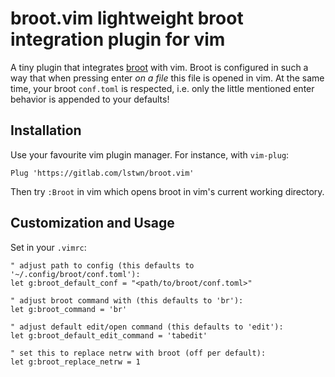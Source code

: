 # broot.vim lightweight broot integration plugin for vim

A tiny plugin that integrates [broot](https://github.com/Canop/broot) with vim.
Broot is configured in such a way that when pressing enter *on a file* this file
is opened in vim.
At the same time, your broot `conf.toml` is respected, i.e. only the little
mentioned enter behavior is appended to your defaults!

## Installation

Use your favourite vim plugin manager. For instance, with `vim-plug`:

```
Plug 'https://gitlab.com/lstwn/broot.vim'
```

Then try `:Broot` in vim which opens broot in vim's current working directory.

## Customization and Usage

Set in your `.vimrc`:

```{vim}
" adjust path to config (this defaults to '~/.config/broot/conf.toml'):
let g:broot_default_conf = "<path/to/broot/conf.toml>"

" adjust broot command with (this defaults to 'br'):
let g:broot_command = 'br'

" adjust default edit/open command (this defaults to 'edit'):
let g:broot_default_edit_command = 'tabedit'

" set this to replace netrw with broot (off per default):
let g:broot_replace_netrw = 1
```

